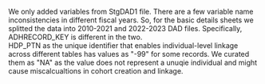 We only added variables from StgDAD1 file. There are a few variable name inconsistencies in different fiscal years. So, for the basic details sheets we splitted the data into 2010-2021 and 2022-2023 DAD files. Specifically, ADHRECORD_KEY is different in the two.  
HDP_PTN as the unique identifier that enables individual-level linkage across different tables has values as "-99" for some records. We curated them as "NA" as the value does not represent a unuqie individual and might cause miscalcualtions in cohort creation and linkage. 
